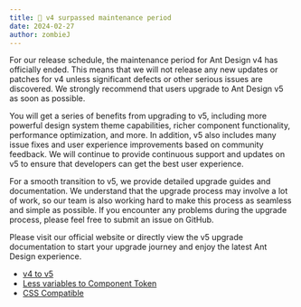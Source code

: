 ```yaml
---
title: 📢 v4 surpassed maintenance period
date: 2024-02-27
author: zombieJ
---
```


For our release schedule, the maintenance period for Ant Design v4 has officially ended. This means that we will not release any new updates or patches for v4 unless significant defects or other serious issues are discovered. We strongly recommend that users upgrade to Ant Design v5 as soon as possible.

You will get a series of benefits from upgrading to v5, including more powerful design system theme capabilities, richer component functionality, performance optimization, and more. In addition, v5 also includes many issue fixes and user experience improvements based on community feedback. We will continue to provide continuous support and updates on v5 to ensure that developers can get the best user experience.

For a smooth transition to v5, we provide detailed upgrade guides and documentation. We understand that the upgrade process may involve a lot of work, so our team is also working hard to make this process as seamless and simple as possible. If you encounter any problems during the upgrade process, please feel free to submit an issue on GitHub.

Please visit our official website or directly view the v5 upgrade documentation to start your upgrade journey and enjoy the latest Ant Design experience.

- [v4 to v5](https://ant.design/docs/react/migration-v5)
- [Less variables to Component Token](https://ant.design/docs/react/migrate-less-variables)
- [CSS Compatible](https://ant.design/docs/react/compatible-style)
